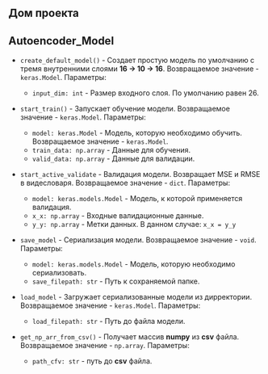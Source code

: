 ## Дом проекта

## Autoencoder_Model

- `create_default_model()` - Создает простую модель по умолчанию с тремя внутренними слоями **16 -> 10 -> 16**. Возвращаемое значение - `keras.Model`.
    Параметры:
    - `input_dim: int` - Размер входного слоя. По умолчанию равен 26.


- `start_train()` - Запускает обучение модели. Возвращаемое значение - `keras.Model`.
    Параметры:
    - `model: keras.Model` - Модель, которую необходимо обучить. Возвращаемое значение - `keras.Model`.
    - `train_data: np.array` - Данные для обучения.
    - `valid_data: np.array` - Данные для валидации.


- `start_active_validate` - Валидация модели. Возвращает MSE и RMSE в видесловаря. Возвращаемое значение - `dict`.
    Параметры:
    - `model: keras.models.Model` - Модель, к которой применяется валидация.
    - `x_x: np.array` - Входные валидационные данные.
    - `y_y: np.array` - Метки данных. В данном случае: `x_x = y_y`


- `save_model` - Сериализация модели. Возвращаемое значение - `void`.
    Параметры:
    - `model: keras.models.Model` - Модель, которую необходимо сериализовать.
    - `save_filepath: str` - Путь к сохраняемой папке.


- `load_model` - Загружает сериализованные модели из дирректории. Возвращаемое значение - `keras.Model`.
    Параметры:
    - `load_filepath: str` - Путь до файла модели.


- `get_np_arr_from_csv()` - Получает массив **numpy** из **csv** файла. Возвращаемое значение - `np.array`.
    Параметры:
    - `path_cfv: str` - путь до **csv** файла.